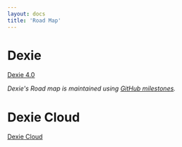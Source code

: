```yaml
---
layout: docs
title: 'Road Map'
---
```


# Dexie

[Dexie 4.0](dexie4.0)

*Dexie's Road map is maintained using [GitHub milestones](https://github.com/dfahlander/Dexie.js/milestones).*
# Dexie Cloud

[Dexie Cloud](dexie-cloud)
